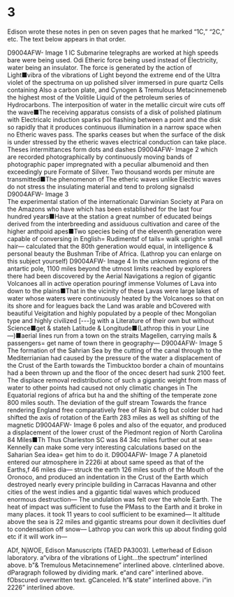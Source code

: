 # 3

Edison wrote these notes in pen on seven pages that he marked “1C,” “2C,” etc. The text below appears in that order.

D9004AFW- Image 1
IC
	Submarine telegraphs are worked at high speeds bare were being used. Odi Etheric force being used instead of Electricity, water being an insulator. The force is generated by the action of Light■vibra of the vibrations of Light beyond the extreme end of the Ultra violet of the spectruma on up polished silver immersed in pure quartz Cells containing Also a carbon plate, and Cynogen & Tremulous Metacinnemeneb the highest most of the Volitile Liquid of the petroleum series of Hydrocarbons. The interposition of water in the metallic circuit wire cuts off the wave■The receiving apparatus consists of a disk of polished platinum with Electricalc induction sparks poi flashing between a point and the disk so rapidly that it produces continuous illumination in a narrow space when no Etheric waves pass. The sparks ceases but when the surface of the disk is under stressed by the etheric waves electrical conduction can take place. Theses intermittances form dots and dashes 
D9004AFW- Image 2
which are recorded photographically by continuously moving bands of photographic paper impregnated with a peculiar albumenoid and then exceedingly pure Formate of Silver. Two thousand words per minute are transmitted■The phenomenon of The etheric waves unlike Electric waves do not stress the insulating material and tend to prolong signalsd
D9004AFW- Image 3	
The experimental station of the internationalc Darwinian Society at Para on the Amazons who have which has been established for the last four hundred years■Have at the station a great number of educated beings derived from the interbreeding and assiduous cultivation and caree of the higher anthpoid apes■Two species being of the eleventh generation were capable of conversing in English= Rudimentsf of tails= walk upright= small hair— calculated that the 80th generation would equal, in intelligence & personal beauty the Bushman Tribe of Africa. (Lathrop you can enlarge on this subject yourself)
D9004AFW- Image 4
	In the unknown regions of the antartic pole, 1100 miles beyond the utmost limits reached by explorers there had been discovered by the Aerial Navigations a region of gigantic Volcanoes all in active operation pouringf immense Volumes of Lava into down to the plains■That in the vicinity of these Lavas were large lakes of water whose waters were continuously heated by the Volcanoes so that on its shore and for leagues back the Land was arable and bCovered with beautiful Veigitation and highly populated by a people of thec Mongolian type and highly civilized [---]g with a Literature of their own but without Science■get & stateh Latitude & Longitude■(Lathrop this in your Line—)■aerial lines run from a town on the straits Magellen, carrying mails & passengers= get name of town there in geography—
D9004AFW- Image 5
The formation of the Sahrian Sea by the cutting of the canal through to the Mediterrianian had caused by the pressure of the water a displacement of the Crust of the Earth towards the Timbucktoo border a chain of mountains had a been thrown up and the floor of the oncec desert had sunk 2100 feet. The displace removal redistributionc of such a gigantic weight from mass of water to other points had caused not only climatic changes in The Equatorial regions of africa but ha and the shifting of the temperate zone 800 miles south. The deviation of the gulf stream Towards the france rendering England free comparatively free of Rain & fog but colder but had shifted the axis of rotation of the Earth 283 miles as well as shifting of the magnetic 
D9004AFW- Image 6
poles and also of the equator, and produced a displacement of the lower crust of the Piedmont region of North Carolina 84 Miles■Th Thus Charleston SC was 84 34c miles further out at sea=
	Kennelly can make some very interesting calculations based on the Saharian Sea idea= get him to do it. 
D9004AFW- Image 7
	A planetoid entered our atmosphere in 2226i at about same speed as that of the Earths,f 46 miles dia— struck the earth 126 miles south of the Mouth of the Oronoco, and produced an indentation in the Crust of the Earth which destroyed nearly every principle building in Carracas Havanna and other cities of the west indies and a gigantic tidal waves which produced enormous destruction— The undulation was felt over the whole Earth. The heat of impact was sufficient to fuse the PMass to the Earth and it broke in many places. it took 11 years to cool sufficient to be examined— It altitude above the sea is 22 miles and gigantic streams pour down it declivities duef to condensation off snow— Lathrop you can work this up about finding gold etc if it will work in—

	
ADf, NjWOE, Edison Manuscripts (TAED PA3003). Letterhead of Edison laboratory. 
a“vibra of the vibrations of Light…the spectrum” interlined above. 
b"& Tremulous Metacinnemene” interlined above. 
cInterlined above. 
dParagraph followed by dividing mark. 
e“and care” interlined above. 
fObscured overwritten text. 
gCanceled. 
h“& state” interlined above. 
i“in 2226” interlined above.
